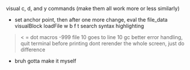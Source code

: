 visual
c, d, and y commands (make them all work more or less similarly)
- set anchor point, then after one more change, eval the file_data
visualBlock
loadFile
w b
f t
search
syntax highlighting
> < =
dot
macros
-999
file 10 goes to line 10
gc
better error handling, quit terminal before printing
dont rerender the whole screen, just do difference
- bruh gotta make it myself
